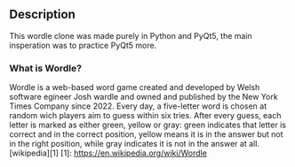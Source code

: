 ## Description

This wordle clone was made purely in Python and PyQt5, the main insperation was to practice PyQt5 more.

### What is Wordle?

Wordle is a web-based word game created and developed by Welsh software egineer Josh wardle and owned and published by the New York Times Company since 2022.
Every day, a five-letter word is chosen at random wich players aim to guess within six tries. After every guess, each letter is marked as either green, yellow or gray: green indicates that letter is correct and in the correct position, yellow means it is in the answer but not in the right position, while gray indicates it is not in the answer at all. [wikipedia][1]
[1]: https://en.wikipedia.org/wiki/Wordle

